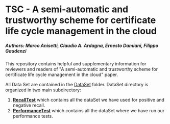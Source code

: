 # TSC - A semi-automatic and trustworthy scheme for certificate life cycle management in the cloud
##### Authors: Marco Anisetti, Claudio A. Ardagna, Ernesto Damiani, Filippo Gaudenzi

This repository contains helpful and supplementary information for reviewers and readers of "A semi-automatic and trustworthy scheme for certificate life cycle management in the cloud" paper.

All Data Set are contained in the [DataSet](https://github.com/SESARLab/tsc-matching/tree/master/DataSet) folder. DataSet directory is organized in two main subdirectory:
 1. **[RecallTest](https://github.com/SESARLab/tsc-matching/tree/master/DataSet)** which contains all the dataSet we have used for positive and negative recall.
 2. **[PerformanceTest](https://github.com/SESARLab/tsc-matching/tree/master/DataSet/performanceTest)** which contains all the dataSet where we have run our performance tests.



